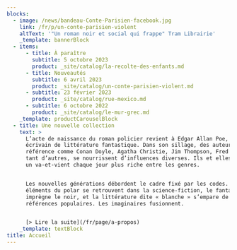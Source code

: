 ```yaml
---
blocks:
  - image: /news/bandeau-Conte-Parisien-facebook.jpg
    link: /fr/p/un-conte-parisien-violent
    altText: '"Un roman noir et social qui frappe" Tram Librairie'
    _template: bannerBlock
  - items:
      - title: À paraître
        subtitle: 5 octobre 2023
        product: _site/catalog/la-recolte-des-enfants.md
      - title: Nouveautés
        subtitle: 6 avril 2023
        product: _site/catalog/un-conte-parisien-violent.md
      - subtitle: 23 février 2023
        product: _site/catalog/rue-mexico.md
      - subtitle: 6 octobre 2022
        product: _site/catalog/le-mur-grec.md
    _template: productCarouselBlock
  - title: Une nouvelle collection
    text: >
      L’acte de naissance du roman policier revient à Edgar Allan Poe, poète et
      écrivain de littérature fantastique. Dans son sillage, des auteurs de
      référence comme Conan Doyle, Agatha Christie, Jim Thompson, Fred Vargas et
      tant d’autres, se nourrissent d’influences diverses. Ils et elles ont créé
      un va-et-vient chaque jour plus riche entre les genres. 


      Les nouvelles générations débordent le cadre fixé par les codes. Les
      éléments du polar se retrouvent dans la science-fiction, le fantastique
      imprègne le noir, et la littérature dite « blanche » s’empare de ces
      références populaires. Les imaginaires fusionnent.


      [> Lire la suite](/fr/page/a-propos)
    _template: textBlock
title: Accueil
---
```








